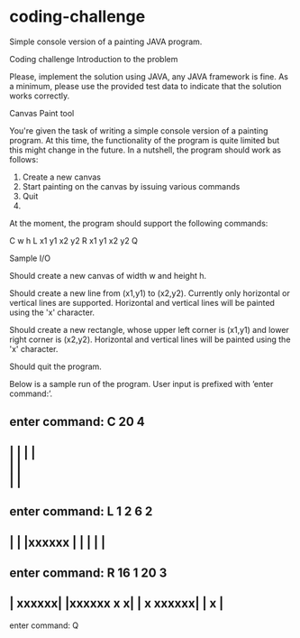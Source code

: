 # coding-challenge
Simple console version of a painting JAVA program.

Coding challenge Introduction to the problem

Please, implement the solution using JAVA, any JAVA framework is fine. As a minimum, please use the provided test data to indicate that the solution works correctly.

Canvas Paint tool

You're given the task of writing a simple console version of a painting program. At this time, the functionality of the program is quite limited but this might change in the future. In a nutshell, the program should work as follows:

1. Create a new canvas
2. Start painting on the canvas by issuing various commands
3. Quit
4. 
At the moment, the program should support the following commands:

C w h
L x1 y1 x2 y2
R x1 y1 x2 y2
Q

Sample I/O

Should create a new canvas of width w and height h.

Should create a new line from (x1,y1) to (x2,y2). Currently only horizontal or vertical lines are supported. Horizontal and vertical lines will be painted using the 'x' character.

Should create a new rectangle, whose upper left corner is (x1,y1) and lower right corner is (x2,y2). Horizontal and vertical lines will be painted using the 'x' character.

Should quit the program.

Below is a sample run of the program. User input is prefixed with ’enter command:’.

enter command: C 20 4 
---------------------- 
|                    | 
|                    |  
|                    |  
|                    | 
----------------------

enter command: L 1 2 6 2  
---------------------- 
|                    | 
|xxxxxx              | 
|                    | 
|                    | 
---------------------- 

enter command: R 16 1 20 3 
----------------------
|              xxxxxx|
|xxxxxx        x    x|
|     x        xxxxxx|
|     x              |
----------------------

enter command: Q
